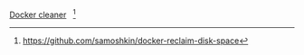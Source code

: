 

[Docker cleaner](/RaspberryPi/Scripts/Docker-clean.sh) &nbsp; [^1] 


[^1]: https://github.com/samoshkin/docker-reclaim-disk-space
